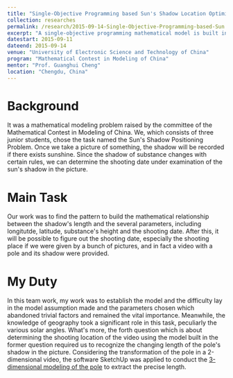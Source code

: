 ```yaml
---
title: "Single-Objective Programming based Sun's Shadow Location Optimization Model"
collection: researches
permalink: /research/2015-09-14-Single-Objective-Programming-based-Sun's-Shadow-Location-Optimization-Model
excerpt: "A single-objective programming mathematical model is built in this work to determine the shooting location and time from the sun's shadow of substances in the given picture.<img src='/images/Sun's-Shadow-Model.png'>"
datestart: 2015-09-11
dateend: 2015-09-14
venue: "University of Electronic Science and Technology of China"
program: "Mathematical Contest in Modeling of China"
mentor: "Prof. Guanghui Cheng"
location: "Chengdu, China"
---
```


Background
======
It was a mathematical modeling problem raised by the committee of the Mathematical Contest in Modeling of China. We, which consists of three junior students, chose the task named the Sun's Shadow Positioning Problem. Once we take a picture of something, the shadow will be recorded if there exists sunshine. Since the shadow of substance changes with certain rules, we can determine the shooting date under examination of the sun's shadow in the picture.

Main Task
======
Our work was to find the pattern to build the mathematical relationship between the shadow's length and the several parameters, including longitutde, latitude, substance's height and the shooting date. After this, it will be possible to figure out the shooting date, especially the shooting place if we were given by a bunch of pictures, and in fact a video with a pole and its shadow were provided.

My Duty
======
In this team work, my work was to establish the model and the difficulty lay in the model assumption made and the parameters chosen which abandoned trivial factors and remained the vital importance. Meanwhile, the knowledge of geography took a significant role in this task, peculiarly the various solar angles. What's more, the forth question which is about determining the shooting location of the video using the model built in the former question required us to recognize the changing length of the pole's shadow in the picture. Considering the transformation of the pole in a 2-dimensional video, the software SketchUp was applied to conduct the [3-dimensional modeling of the pole](http://jingming2019.github.io/images/Sun's-Shadow-Model.PNG) to extract the precise length.